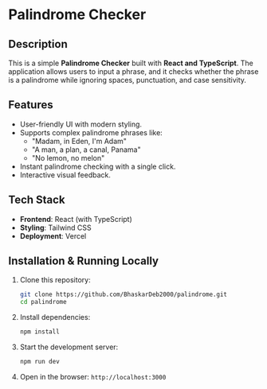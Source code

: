 # Palindrome Checker

## Description
This is a simple **Palindrome Checker** built with **React and TypeScript**. The application allows users to input a phrase, and it checks whether the phrase is a palindrome while ignoring spaces, punctuation, and case sensitivity.

## Features
- User-friendly UI with modern styling.
- Supports complex palindrome phrases like:
  - "Madam, in Eden, I'm Adam"
  - "A man, a plan, a canal, Panama"
  - "No lemon, no melon"
- Instant palindrome checking with a single click.
- Interactive visual feedback.

## Tech Stack
- **Frontend**: React (with TypeScript)
- **Styling**: Tailwind CSS
- **Deployment**: Vercel
## Installation & Running Locally
1. Clone this repository:
   ```sh
   git clone https://github.com/BhaskarDeb2000/palindrome.git
   cd palindrome
   ```
2. Install dependencies:
   ```sh
   npm install
   ```
3. Start the development server:
   ```sh
   npm run dev
   ```
4. Open in the browser: `http://localhost:3000`